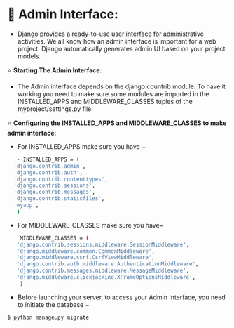 # :star2: Admin Interface:
  - Django provides a ready-to-use user interface for administrative activities. We all know how an admin interface is important for a web project. Django automatically generates admin UI based on your project models.

:star: **Starting The Admin Interface**:
  - The Admin interface depends on the django.countrib module. To have it working you need to make sure some modules are imported in the INSTALLED_APPS and MIDDLEWARE_CLASSES tuples of the myproject/settings.py file.

:star: **Configuring the INSTALLED_APPS and MIDDLEWARE_CLASSES to make admin interface**:  
  - For INSTALLED_APPS make sure you have −
    
 ```sh
    - INSTALLED_APPS = (
   'django.contrib.admin',
   'django.contrib.auth',
   'django.contrib.contenttypes',
   'django.contrib.sessions',
   'django.contrib.messages',
   'django.contrib.staticfiles',
   'myapp',
    )
 ```
  
  - For MIDDLEWARE_CLASSES make sure you have−
```sh
    MIDDLEWARE_CLASSES = (
   'django.contrib.sessions.middleware.SessionMiddleware',
   'django.middleware.common.CommonMiddleware',
   'django.middleware.csrf.CsrfViewMiddleware',
   'django.contrib.auth.middleware.AuthenticationMiddleware',
   'django.contrib.messages.middleware.MessageMiddleware',
   'django.middleware.clickjacking.XFrameOptionsMiddleware',
    )
```
- Before launching your server, to access your Admin Interface, you need to initiate the database −

```sh
$ python manage.py migrate
```
